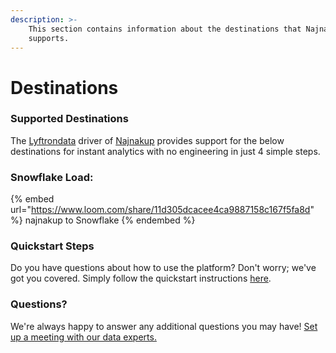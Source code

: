 ```yaml
---
description: >-
    This section contains information about the destinations that Najnakup
    supports.
---
```


# Destinations

### Supported Destinations

The [Lyftrondata](https://www.lyftrondata.com/) driver of [Najnakup](https://www.lyftrondata.com/integration/najnakup/) provides support for the below destinations for instant analytics with no engineering in just 4 simple steps.

### Snowflake Load:

{% embed url="https://www.loom.com/share/11d305dcacee4ca9887158c167f5fa8d" %}
najnakup to Snowflake
{% endembed %}

### Quickstart Steps

Do you have questions about how to use the platform? Don't worry; we've got you covered. Simply follow the quickstart instructions [here](../../../quickstart-steps.md).

### Questions? <a href="#questions" id="questions"></a>

We're always happy to answer any additional questions you may have! [Set up a meeting with our data experts.](https://www.lyftrondata.com/book-a-meeting/)
